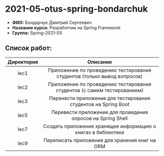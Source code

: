 # 2021-05-otus-spring-bondarchuk
* **ФИО:** Бондарчук Дмитрий Сергеевич
* **Название курса:** Разработчик на Spring Framework
* **Группа:** Spring-2021-05
## Список работ:  
|Директория|Описание|
|:----------:|:--------:|
|lec1|Приложение по проведению тестирования студентов (только вывод вопросов)|
|lec2|Приложение по проведению тестирования студентов (с самим тестированием)|
|lec3|Перенести приложение для тестирования студентов на Spring Boot|
|lec5|Перевести приложение для проведения опросов на Spring Shell|
|lec7|Создать приложение хранящее информацию о книгах в библиотеке|
|lec9|Переписать приложение для хранения книг на ORM|
